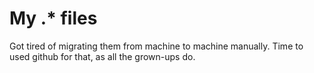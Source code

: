 My .* files
===========

Got tired of migrating them from machine to machine manually. Time to used github for that, as all the grown-ups do.
